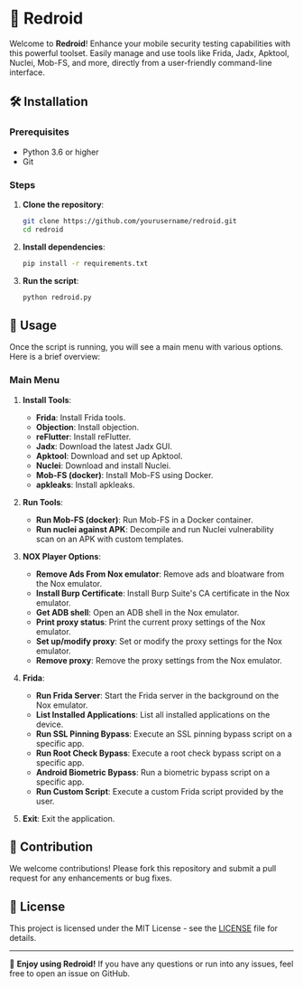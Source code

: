 # 🚀 Redroid

Welcome to **Redroid**! Enhance your mobile security testing capabilities with this powerful toolset. Easily manage and use tools like Frida, Jadx, Apktool, Nuclei, Mob-FS, and more, directly from a user-friendly command-line interface.

## 🛠️ Installation

### Prerequisites
- Python 3.6 or higher
- Git

### Steps

1. **Clone the repository**:
    ```sh
    git clone https://github.com/yourusername/redroid.git
    cd redroid
    ```

2. **Install dependencies**:
    ```sh
    pip install -r requirements.txt
    ```

3. **Run the script**:
    ```sh
    python redroid.py
    ```

## 📖 Usage

Once the script is running, you will see a main menu with various options. Here is a brief overview:

### Main Menu

1. **Install Tools**:
    - **Frida**: Install Frida tools.
    - **Objection**: Install objection.
    - **reFlutter**: Install reFlutter.
    - **Jadx**: Download the latest Jadx GUI.
    - **Apktool**: Download and set up Apktool.
    - **Nuclei**: Download and install Nuclei.
    - **Mob-FS (docker)**: Install Mob-FS using Docker.
    - **apkleaks**: Install apkleaks.

2. **Run Tools**:
    - **Run Mob-FS (docker)**: Run Mob-FS in a Docker container.
    - **Run nuclei against APK**: Decompile and run Nuclei vulnerability scan on an APK with custom templates.

3. **NOX Player Options**:
    - **Remove Ads From Nox emulator**: Remove ads and bloatware from the Nox emulator.
    - **Install Burp Certificate**: Install Burp Suite's CA certificate in the Nox emulator.
    - **Get ADB shell**: Open an ADB shell in the Nox emulator.
    - **Print proxy status**: Print the current proxy settings of the Nox emulator.
    - **Set up/modify proxy**: Set or modify the proxy settings for the Nox emulator.
    - **Remove proxy**: Remove the proxy settings from the Nox emulator.

4. **Frida**:
    - **Run Frida Server**: Start the Frida server in the background on the Nox emulator.
    - **List Installed Applications**: List all installed applications on the device.
    - **Run SSL Pinning Bypass**: Execute an SSL pinning bypass script on a specific app.
    - **Run Root Check Bypass**: Execute a root check bypass script on a specific app.
    - **Android Biometric Bypass**: Run a biometric bypass script on a specific app.
    - **Run Custom Script**: Execute a custom Frida script provided by the user.



5. **Exit**: Exit the application.

## 🤝 Contribution

We welcome contributions! Please fork this repository and submit a pull request for any enhancements or bug fixes.

## 📜 License

This project is licensed under the MIT License - see the [LICENSE](LICENSE) file for details.

---

🎉 **Enjoy using Redroid!** If you have any questions or run into any issues, feel free to open an issue on GitHub.
